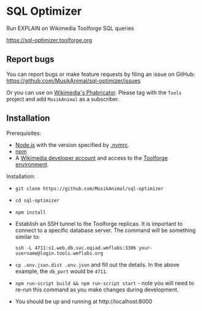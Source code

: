 # SQL Optimizer

Run EXPLAIN on Wikimedia Toolforge SQL queries

https://sql-optimizer.toolforge.org

## Report bugs

You can report bugs or make feature requests by filing an issue on GitHub:
https://github.com/MusikAnimal/sql-optimizer/issues

Or you can use on
[Wikimedia's Phabricator](https://phabricator.wikimedia.org/maniphest/task/edit/form/1/?projects=Tools&title=SQL%20Optimizer&description=https://tools.wmflabs.org/sql-optimizer&subscribers=MusikAnimal).
Please tag with the `Tools` project and add `MusikAnimal` as a subscriber.

## Installation

Prerequisites:

* [Node.js](https://nodejs.org/en/) with the version specified by [.nvmrc](.nvmrc).
* [npm](https://www.npmjs.com/)
* A [Wikimedia developer account](https://wikitech.wikimedia.org/wiki/Help:Create_a_Wikimedia_developer_account)
  and access to the [Toolforge environment](https://wikitech.wikimedia.org/wiki/Portal:Toolforge).

Installation:

* `git clone https://github.com/MusikAnimal/sql-optimizer`
* `cd sql-optimizer`
* `npm install`
* Establish an SSH tunnel to the Toolforge replicas.
  It is important to connect to a specific database server.
  The command will be something similar to:

      ssh -L 4711:s1.web.db.svc.eqiad.wmflabs:3306 your-username@login.tools.wmflabs.org

* `cp .env.json.dist .env.json` and fill out the details. In the above example,
  the `db_port` would be `4711`.
* `npm run-script build && npm run-script start` - note you will need to re-run this
  command as you make changes during development.
* You should be up and running at http://localhost:8000
